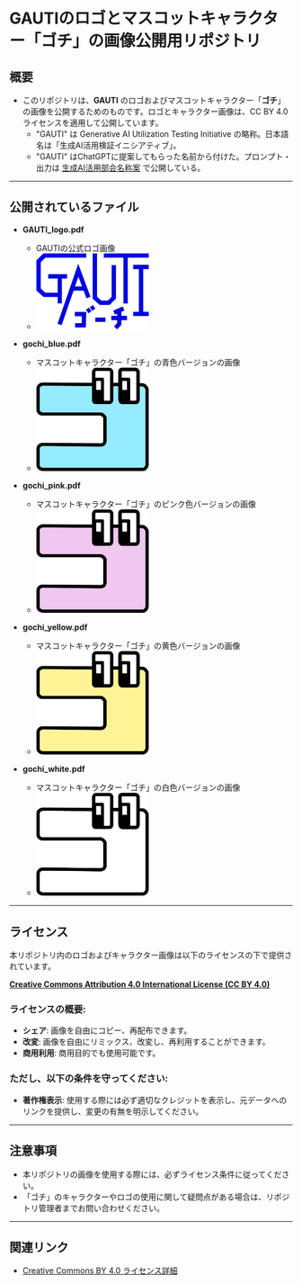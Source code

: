 # GAUTIのロゴとマスコットキャラクター「ゴチ」の画像公開用リポジトリ

## 概要  

- このリポジトリは、**GAUTI** のロゴおよびマスコットキャラクター「**ゴチ**」の画像を公開するためのものです。ロゴとキャラクター画像は、CC BY 4.0ライセンスを適用して公開しています。
  -  "GAUTI" は Generative AI Utilization Testing Initiative の略称。日本語名は「生成AI活用検証イニシアティブ」。
  -  "GAUTI" はChatGPTに提案してもらった名前から付けた。プロンプト・出力は [生成AI活用部会名称案](https://gist.github.com/nobucshirai/5f80a5b75eae963985001e2577bf3672) で公開している。

---

## 公開されているファイル

- **GAUTI_logo.pdf**  
  - GAUTIの公式ロゴ画像
  - <img src="./png_files/GAUTI_logo.png" width="200">

- **gochi_blue.pdf**  
  - マスコットキャラクター「ゴチ」の青色バージョンの画像
  - <img src="./png_files/gochi_blue.png" width="200">

- **gochi_pink.pdf**  
  - マスコットキャラクター「ゴチ」のピンク色バージョンの画像
  - <img src="./png_files/gochi_pink.png" width="200">

- **gochi_yellow.pdf**  
  - マスコットキャラクター「ゴチ」の黄色バージョンの画像
  - <img src="./png_files/gochi_yellow.png" width="200">

- **gochi_white.pdf**  
  - マスコットキャラクター「ゴチ」の白色バージョンの画像
  - <img src="./png_files/gochi_white.png" width="200">

---

## ライセンス

本リポジトリ内のロゴおよびキャラクター画像は以下のライセンスの下で提供されています。  

**[Creative Commons Attribution 4.0 International License (CC BY 4.0)](https://creativecommons.org/licenses/by/4.0/)**  

### ライセンスの概要:
- **シェア**: 画像を自由にコピー、再配布できます。
- **改変**: 画像を自由にリミックス、改変し、再利用することができます。
- **商用利用**: 商用目的でも使用可能です。  

### ただし、以下の条件を守ってください:
- **著作権表示**: 使用する際には必ず適切なクレジットを表示し、元データへのリンクを提供し、変更の有無を明示してください。

---

## 注意事項
- 本リポジトリの画像を使用する際には、必ずライセンス条件に従ってください。
- 「ゴチ」のキャラクターやロゴの使用に関して疑問点がある場合は、リポジトリ管理者までお問い合わせください。

---

## 関連リンク
- [Creative Commons BY 4.0 ライセンス詳細](https://creativecommons.org/licenses/by/4.0/)
